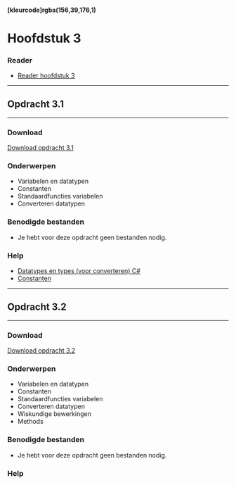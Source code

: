 #### [kleurcode]rgba(156,39,176,1)

# Hoofdstuk 3

### Reader
*   <a href="https://elo.kw1c.nl/CMS/Studie/811%20ICT-Academie/811%20VakkenInhoud/%5BB.02%20ASP%5D%20ASP/25187%20%C2%A0%20Applicatie-%20en%20mediaontwikkelaar/Periode%2003/Productie/01.%20Reader/ASP_reader_3_programmerenInCsharp.pdf" target="_blank"> Reader hoofdstuk 3</a>

---
## Opdracht 3.1
---

### Download
<a href="https://elo.kw1c.nl/CMS/Studie/811%20ICT-Academie/811%20VakkenInhoud/%5BB.02%20ASP%5D%20ASP/25187%20%C2%A0%20Applicatie-%20en%20mediaontwikkelaar/Periode%2003/Productie/02.%20Opdrachten/Hoofdstuk%2003/Opdracht%203.1.pdf" target="_blank">Download opdracht 3.1</a>

### Onderwerpen
*   Variabelen en datatypen
*   Constanten
*   Standaardfuncties variabelen
*   Converteren datatypen 

### Benodigde bestanden
*   Je hebt voor deze opdracht geen bestanden nodig.

### Help
*   <a href="https://elo.kw1c.nl/CMS/Studie/811%20ICT-Academie/811%20VakkenInhoud/%5BB.02%20ASP%5D%20ASP/25187%20%C2%A0%20Applicatie-%20en%20mediaontwikkelaar/Periode%2003/Productie/02.%20Opdrachten/Cheatsheet%20Datatypen%20Sem2%20Versie%202.0.pdf" target="_blank">Datatypes en types (voor converteren) C#</a>
*   <a href="https://docs.microsoft.com/en-us/dotnet/csharp/language-reference/keywords/const" target="_blank">Constanten</a>

---
## Opdracht 3.2
---

### Download
<a href="https://elo.kw1c.nl/CMS/Studie/811%20ICT-Academie/811%20VakkenInhoud/%5BB.02%20ASP%5D%20ASP/25187%20%C2%A0%20Applicatie-%20en%20mediaontwikkelaar/Periode%2003/Productie/02.%20Opdrachten/Hoofdstuk%2003/Opdracht%203.2.pdf" target="_blank">Download opdracht 3.2</a>

### Onderwerpen
*   Variabelen en datatypen
*   Constanten
*   Standaardfuncties variabelen
*   Converteren datatypen 
*   Wiskundige bewerkingen
*   Methods

### Benodigde bestanden
*   Je hebt voor deze opdracht geen bestanden nodig.

### Help
